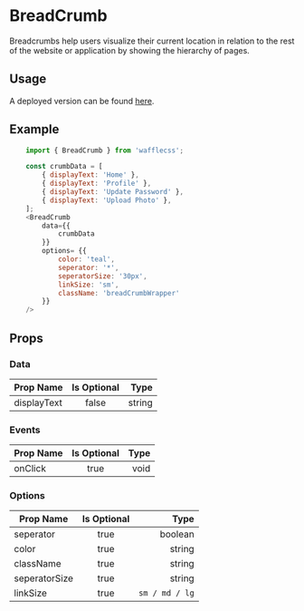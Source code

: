 # BreadCrumb

Breadcrumbs help users visualize their current location in relation to the rest of the website or application by showing the hierarchy of pages.

## Usage

A deployed version can be found [here](https://wafflecss-jithinqw.vercel.app/?path=/docs/breadcrumb--default-bread-crumb).

## Example

```javascript
    import { BreadCrumb } from 'wafflecss';

    const crumbData = [
        { displayText: 'Home' },
        { displayText: 'Profile' },
        { displayText: 'Update Password' },
        { displayText: 'Upload Photo' },
    ];
    <BreadCrumb
        data={{
            crumbData
        }}
        options= {{
            color: 'teal',
            seperator: '*',
            seperatorSize: '30px',
            linkSize: 'sm',
            className: 'breadCrumbWrapper'
        }}
    />
```

## Props

### Data

| Prop Name   |Is Optional    |  Type |
|----------|:-------------:|------:|
| displayText |  false | string |

### Events

| Prop Name   |      Is Optional       |  Type |
|----------|:-------------:|------:|
| onClick |  true | void |

### Options

| Prop Name   |      Is Optional      |  Type |
|----------|:-------------:|------:|
| seperator |  true | boolean |
| color |    true   |   string |
| className |    true   |   string |
| seperatorSize |    true   |   string |
| linkSize  |    true   |   `sm / md / lg` |
